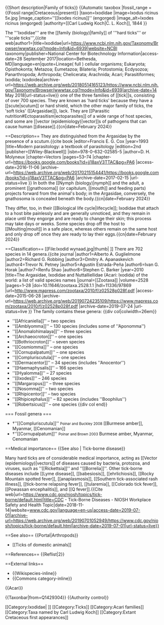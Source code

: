 {{Short description|Family of ticks}}
{{Automatic taxobox
|fossil_range = {{Fossil range|Cretaceous|present}}
|taxon=Ixodidae
|image=Ixodus ricinus 5x.jpg
|image_caption=''[[Ixodes ricinus]]'' (engorged)
|image_alt=Ixodes ricinus (engorged)
|authority=[[Carl Ludwig Koch|C. L. Koch]], 1844
}}

The '''Ixodidae''' are the [[family (biology)|family]] of '''hard ticks''' or '''scale ticks''',<ref name=NCBI>{{cite web|author1=<!-- not stated -->|title=Ixodidae|url=https://www.ncbi.nlm.nih.gov/Taxonomy/Browser/wwwtax.cgi?mode=Info&id=6939|website=NCBI taxonomy|publisher=National Center for Biotechnology Information|access-date=28 September 2017|location=Bethesda, MD|language=en|quote=Lineage( full ) cellular organisms; Eukaryota; Opisthokonta; Metazoa; Eumetazoa; Bilateria; Protostomia; Ecdysozoa; Panarthropoda; Arthropoda; Chelicerata; Arachnida; Acari; Parasitiformes; Ixodida; Ixodoidea|archive-url=https://web.archive.org/web/20180514165123/https://www.ncbi.nlm.nih.gov/Taxonomy/Browser/wwwtax.cgi?mode=Info&id=6939|archive-date=14 May 2018|url-status=live}}</ref> one of the three families of [[tick]]s, consisting of over 700 species. They are known as 'hard ticks' because they have a [[scute|scutum]] or hard shield, which the other major family of ticks, the 'soft ticks' ([[Argasidae]]), lack. They are [[Parasitic nutrition#Ectoparasitism|ectoparasites]] of a wide range of host species, and some are [[vector (epidemiology)|vector]]s of pathogens that can cause human [[disease]].{{cn|date=February 2024}}

==Description==
They are distinguished from the Argasidae by the presence of a scutum.<ref name="Cox">{{cite book |editor=Francis E. G. Cox |year=1993 |title=Modern parasitology: a textbook of parasitology |edition=2nd |publisher=[[Wiley-Blackwell]] |isbn=978-0-632-02585-5 |author=D. H. Molyneux |chapter=Vectors |pages=53–74 |chapter-url=https://books.google.com/books?id=jj18axV3TTAC&pg=PA6 |access-date=2016-11-06 |archive-url=https://web.archive.org/web/20170215154441/https://books.google.com/books?id=jj18axV3TTAC&pg=PA6 |archive-date=2017-02-15 |url-status=live }}</ref> In both the [[Nymph (biology)|nymph]] and the adult, a prominent [[gnathosoma]] (or capitulum, [[mouth]] and feeding parts) projects forward from the animal's body; in the Argasidae, conversely, the gnathosoma is concealed beneath the body.{{cn|date=February 2024}}

They differ, too, in their [[Biological life cycle|lifecycle]]; Ixodidae that attach to a host bite painlessly and are generally unnoticed, and they remain in place until they engorge and are ready to change their skin; this process may take days or weeks. Some species drop off the host to [[Moulting|moult]] in a safe place, whereas others remain on the same host and only drop off once they are ready to lay their eggs.{{cn|date=February 2024}}

==Classification==
[[File:Ixodid wynaad.jpg|thumb| ]]
There are 702 species in 14 genera.<ref name="list">{{cite journal |author1=Alberto A. Guglielmone |author2=Richard G. Robbing |author3=Dmitry A. Apanaskevich |author4=Trevor N. Petney |author5=Agustín Estrada-Peña |author6=Ivan G. Horak |author7=Renfu Shao |author8=Stephen C. Barker |year=2010 |title=The Argasidae, Ixodidae and Nuttalliellidae (Acari: Ixodida) of the world: a list of valid species names |journal=[[Zootaxa]] |volume=2528 |pages=1–28 |doi=10.11646/zootaxa.2528.1.1 |hdl=11336/97869 |url=http://www.mapress.com/zootaxa/2010/f/z02528p028f.pdf |access-date=2015-06-28 |archive-url=https://web.archive.org/web/20190724235109/https://www.mapress.com/zootaxa/2010/f/z02528p028f.pdf |archive-date=2019-07-24 |url-status=live }}</ref> The family contains these genera:<ref name="list"/>
{{div col|colwidth=26em}}
* ''[[Africaniella]]'' – two species
* ''[[Amblyomma]]'' – 130 species (includes some of ''Aponomma'')
* ''[[Anomalohimalaya]]'' – three species
* ''[[Archaeocroton]]'' – one species
* ''[[Bothriocroton]]'' – seven species
* ''[[Cosmiomma]]'' – one species
* ''[[Cornupalpatum]]'' – one species
* ''[[Compluriscutula]]'' – one species
* ''[[Dermacentor]]'' – 34 species (includes ''Anocentor'')
* ''[[Haemaphysalis]]'' – 166 species
* ''[[Hyalomma]]'' – 27 species
* ''[[Ixodes]]'' – 246 species
* ''[[Margaropus]]'' – three species
* ''[[Nosomma]]'' – two species
* ''[[Rhipicentor]]'' – two species
* ''[[Rhipicephalus]]'' – 82 species (includes ''Boophilus'')
* ''[[Robertsicus]]'' – one species
{{div col end}}

=== Fossil genera ===
* †''[[Compluriscutula]]'' <small>Poinar and Buckley 2008</small> [[Burmese amber]], Myanmar, [[Cenomanian]]
* †''[[Cornupalpatum]]'' <small>Poinar and Brown 2003</small> Burmese amber, Myanmar, Cenomanian

==Medical importance==
{{See also | Tick-borne disease}}

Many hard ticks are of considerable medical importance, acting as [[Vector (epidemiology)|vectors]] of diseases caused by bacteria, protozoa, and viruses, such as ''[[Rickettsia]]'' and ''[[Borrelia]]''.<ref name="Cox"/> Other tick-borne diseases include [[Lyme disease]], [[babesiosis]], [[ehrlichiosis]], [[Rocky Mountain spotted fever]], [[anaplasmosis]], [[Southern tick-associated rash illness]], [[tick-borne relapsing fever]], [[tularemia]], [[Colorado tick fever]], [[Powassan encephalitis]], and [[Q fever]].<ref>{{Cite web|url=https://www.cdc.gov/niosh/topics/tick-borne/default.html|title=CDC - Tick-Borne Diseases - NIOSH Workplace Safety and Health Topic|date=2018-11-14|website=www.cdc.gov|language=en-us|access-date=2019-07-01|archive-url=https://web.archive.org/web/20190701052949/https://www.cdc.gov/niosh/topics/tick-borne/default.html|archive-date=2019-07-01|url-status=live}}</ref>

==See also==
{{Portal|Arthropods}}
* [[Ticks of domestic animals]]

==References==
{{Reflist|2}}

==External links==
* {{Wikispecies-inline}}
* {{Commons category-inline}}

{{Acari}}

{{Taxonbar|from=Q1429304}}
{{Authority control}}

[[Category:Ixodidae| ]]
[[Category:Ticks]]
[[Category:Acari families]]
[[Category:Taxa named by Carl Ludwig Koch]]
[[Category:Extant Cretaceous first appearances]]